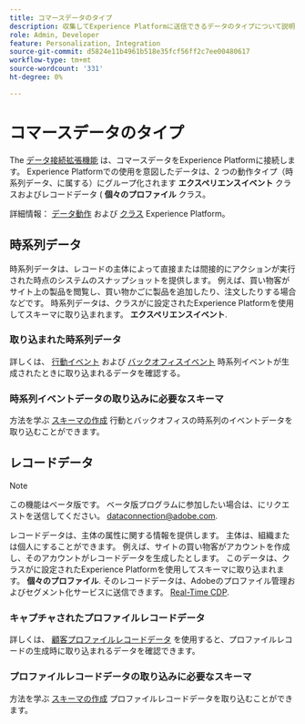 ```yaml
---
title: コマースデータのタイプ
description: 収集してExperience Platformに送信できるデータのタイプについて説明します。
role: Admin, Developer
feature: Personalization, Integration
source-git-commit: d5824e11b4961b518e35fcf56ff2c7ee00480617
workflow-type: tm+mt
source-wordcount: '331'
ht-degree: 0%

---
```


# コマースデータのタイプ

The [データ接続拡張機能](overview.md) は、コマースデータをExperience Platformに接続します。 Experience Platformでの使用を意図したデータは、2 つの動作タイプ（時系列データ、に属する）にグループ化されます **エクスペリエンスイベント** クラスおよびレコードデータ ( **個々のプロファイル** クラス。

詳細情報： [データ動作](https://experienceleague.adobe.com/docs/experience-platform/xdm/schema/composition.html#data-behaviors) および [クラス](https://experienceleague.adobe.com/docs/experience-platform/xdm/schema/composition.html#class) Experience Platform。

## 時系列データ

時系列データは、レコードの主体によって直接または間接的にアクションが実行された時点のシステムのスナップショットを提供します。 例えば、買い物客がサイト上の製品を閲覧し、買い物かごに製品を追加したり、注文したりする場合などです。 時系列データは、クラスがに設定されたExperience Platformを使用してスキーマに取り込まれます。 **エクスペリエンスイベント**.

### 取り込まれた時系列データ

詳しくは、 [行動イベント](events.md) および [バックオフィスイベント](events-backoffice.md) 時系列イベントが生成されたときに取り込まれるデータを確認する。

### 時系列イベントデータの取り込みに必要なスキーマ

方法を学ぶ [スキーマの作成](update-xdm.md) 行動とバックオフィスの時系列のイベントデータを取り込むことができます。

## レコードデータ

>[!NOTE]
>
>この機能はベータ版です。 ベータ版プログラムに参加したい場合は、にリクエストを送信してください。 [dataconnection@adobe.com](mailto:dataconnection@adobe.com).

レコードデータは、主体の属性に関する情報を提供します。 主体は、組織または個人にすることができます。 例えば、サイトの買い物客がアカウントを作成し、そのアカウントがレコードデータを生成したとします。 このデータは、クラスがに設定されたExperience Platformを使用してスキーマに取り込まれます。 **個々のプロファイル**. そのレコードデータは、Adobeのプロファイル管理およびセグメント化サービスに送信できます。 [Real-Time CDP](https://experienceleague.adobe.com/docs/experience-platform/rtcdp/intro/rtcdp-intro/overview.html).

### キャプチャされたプロファイルレコードデータ

詳しくは、 [顧客プロファイルレコードデータ](events-profilerecord.md) を使用すると、プロファイルレコードの生成時に取り込まれるデータを確認できます。

### プロファイルレコードデータの取り込みに必要なスキーマ

方法を学ぶ [スキーマの作成](profile-data.md) プロファイルレコードデータを取り込むことができます。
